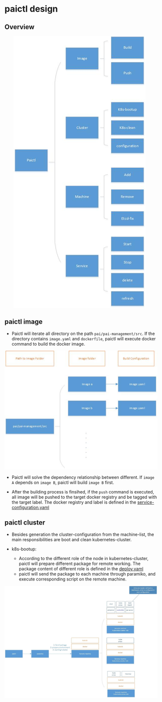 # paictl design


## Overview

<div  align="center">
<img src="pic/paictl-overview.jpg" alt="paictl overview picture" style="float: center; margin-right: 10px;" />
</div>


## paictl image


- Paictl will iterate all directory on the path ```pai/pai-management/src```. If the directory contains ```image.yaml``` and ```dockerfile```, paictl will execute docker command to build the docker image.

<div  align="center">
<img src="pic/image-folder-list.jpg" alt="image folder list picture" style="float: center; margin-right: 10px;" />
</div>

- Paictl will solve the dependency relationship between different. If ```image A``` depends on ```image B```, paictl will build ```image B``` first.

- After the building process is finsihed, if the ```push``` command is executed, all image will be pushed to the target docker registry and be tagged with the target label. The docker registry and label is defined in the [service-configuration.yaml](../../cluster-configuration/service-configuration.yaml)

## paictl cluster

- Besides generation the cluster-configuration from the machine-list, the main responsibilities are boot and clean kubernetes-cluster.

- k8s-bootup:
    - According to the different role of the node in kubernetes-cluster, paictl will prepare different package for remote working. The package content of different role is defined in the [deploy.yaml](../k8sPaiLibrary/maintainconf/deploy.yaml)
    - paictl will send the package to each machine through paramiko, and execute corresponding script on the remote machine.

<div  align="center">
<img src="pic/kubernetes-deploy.jpg" alt="kubernetes deploy picture" style="float: center; margin-right: 10px;" />
</div>


